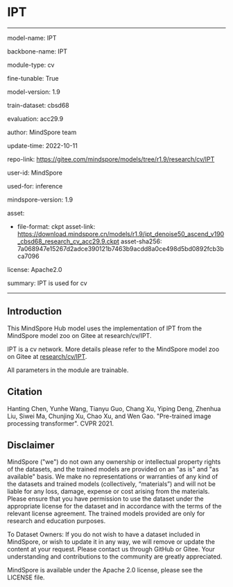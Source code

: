 # IPT

---

model-name: IPT

backbone-name: IPT

module-type: cv

fine-tunable: True

model-version: 1.9

train-dataset: cbsd68

evaluation: acc29.9

author: MindSpore team

update-time: 2022-10-11

repo-link: <https://gitee.com/mindspore/models/tree/r1.9/research/cv/IPT>

user-id: MindSpore

used-for: inference

mindspore-version: 1.9

asset:

-
    file-format: ckpt
    asset-link: <https://download.mindspore.cn/models/r1.9/ipt_denoise50_ascend_v190_cbsd68_research_cv_acc29.9.ckpt>
    asset-sha256: 7a068947e15267d2adce390121b7463b9acdd8a0ce498d5bd0892fcb3bca7096

license: Apache2.0

summary: IPT is used for cv

---

## Introduction

This MindSpore Hub model uses the implementation of IPT from the MindSpore model zoo on Gitee at research/cv/IPT.

IPT is a cv network. More details please refer to the MindSpore model zoo on Gitee at [research/cv/IPT](https://gitee.com/mindspore/models/blob/r1.9/research/cv/IPT/README.md).

All parameters in the module are trainable.

## Citation

Hanting Chen, Yunhe Wang, Tianyu Guo, Chang Xu, Yiping Deng, Zhenhua Liu, Siwei Ma, Chunjing Xu, Chao Xu, and Wen Gao. "Pre-trained image processing transformer". CVPR 2021.

## Disclaimer

MindSpore ("we") do not own any ownership or intellectual property rights of the datasets, and the trained models are provided on an "as is" and "as available" basis. We make no representations or warranties of any kind of the datasets and trained models (collectively, “materials”) and will not be liable for any loss, damage, expense or cost arising from the materials. Please ensure that you have permission to use the dataset under the appropriate license for the dataset and in accordance with the terms of the relevant license agreement. The trained models provided are only for research and education purposes.

To Dataset Owners: If you do not wish to have a dataset included in MindSpore, or wish to update it in any way, we will remove or update the content at your request. Please contact us through GitHub or Gitee. Your understanding and contributions to the community are greatly appreciated.

MindSpore is available under the Apache 2.0 license, please see the LICENSE file.
